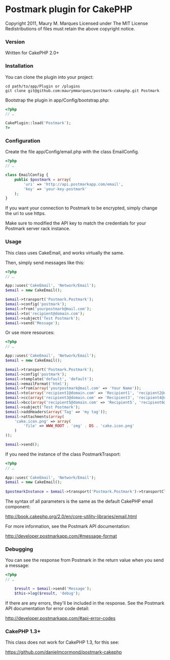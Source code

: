 # Postmark plugin for CakePHP

Copyright 2011, Maury M. Marques
Licensed under The MIT License
Redistributions of files must retain the above copyright notice.


### Version

Written for CakePHP 2.0+


### Installation

You can clone the plugin into your project:

```
cd path/to/app/Plugin or /plugins
git clone git@github.com:maurymmarques/postmark-cakephp.git Postmark
```

Bootstrap the plugin in app/Config/bootstrap.php:

```php
<?php
// …

CakePlugin::load('Postmark');
?>
```


### Configuration

Create the file app/Config/email.php with the class EmailConfig.

```php
<?php
// …

class EmailConfig {
	public $postmark = array(
		'uri' => 'http://api.postmarkapp.com/email',
		'key' => 'your-key-postmark'
	);
}
```

If you want your connection to Postmark to be encrypted, simply change the uri to use https.

Make sure to modified the API key to match the credentials for your Postmark server rack instance.


### Usage

This class uses CakeEmail, and works virtually the same.

Then, simply send messages like this:

```php
<?php
// …

App::uses('CakeEmail', 'Network/Email');
$email = new CakeEmail();

$email->transport('Postmark.Postmark');
$email->config('postmark');
$email->from('yourpostmark@mail.com');
$email->to('recipient@domain.com');
$email->subject('Test Postmark');
$email->send('Message');
```

Or use more resources:

```php
<?php
// …

App::uses('CakeEmail', 'Network/Email');
$email = new CakeEmail();

$email->transport('Postmark.Postmark');
$email->config('postmark');
$email->template('default', 'default');
$email->emailFormat('html');
$email->from(array('yourpostmark@mail.com' => 'Your Name'));
$email->to(array('recipient1@domain.com' => 'Recipient1', 'recipient2@domain.com' => 'Recipient2'));
$email->cc(array('recipient3@domain.com' => 'Recipient3', 'recipient4@domain.com' => 'Recipient4'));
$email->bcc(array('recipient5@domain.com' => 'Recipient5', 'recipient6@domain.com' => 'Recipient6'));
$email->subject('Test Postmark');
$email->addHeaders(array('Tag' => 'my tag'));
$email->attachments(array(
    'cake.icon.png' => array(
        'file' => WWW_ROOT . 'img' . DS . 'cake.icon.png'
	)
));

$email->send();
```

If you need the instance of the class PostmarkTrasport:

```php
<?php
// …
	
App::uses('CakeEmail', 'Network/Email');
$email = new CakeEmail();
	
$postmarkInstance = $email->transport('Postmark.Postmark')->transportClass();
```

The syntax of all parameters is the same as the default CakePHP email component:

http://book.cakephp.org/2.0/en/core-utility-libraries/email.html

For more information, see the Postmark API documentation:

http://developer.postmarkapp.com/#message-format


### Debugging

You can see the response from Postmark in the return value when you send a message:

```php
<?php
// …

	$result = $email->send('Message');
	$this->log($result, 'debug');
```

If there are any errors, they'll be included in the response. See the Postmark API documentation for error code detail:

http://developer.postmarkapp.com/#api-error-codes
	
	
### CakePHP 1.3+

This class does not work for CakePHP 1.3, for this see:
	
https://github.com/danielmcormond/postmark-cakephp